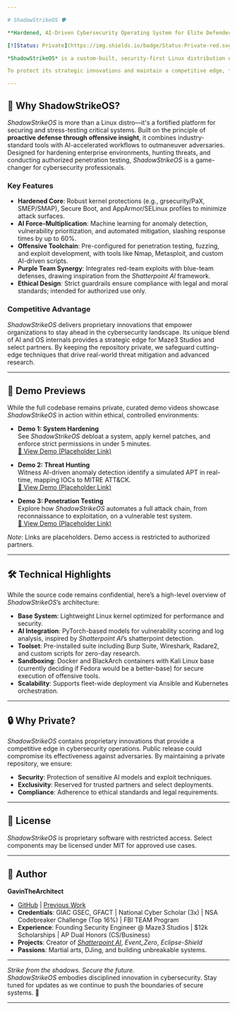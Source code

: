 ```yaml
---

# ShadowStrikeOS 🛡️

**Hardened, AI-Driven Cybersecurity Operating System for Elite Defenders**

[![Status: Private](https://img.shields.io/badge/Status-Private-red.svg)](https://github.com/GavinTheArchitect/ShadowStrikeOS)

*ShadowStrikeOS* is a custom-built, security-first Linux distribution engineered for red teams, blue teams, threat hunters, and security professionals tackling advanced persistent threats (APTs) and zero-day exploits. Crafted by [GavinTheArchitect](https://github.com/GavinTheArchitect), a GIAC-certified National Cyber Scholar and NSA Codebreaker Challenge top finisher, this OS fuses AI-driven analytics, system hardening, and offensive security tools to deliver unmatched resilience and operational precision.

To protect its strategic innovations and maintain a competitive edge, *ShadowStrikeOS* is a **private repository**. Below, we outline its capabilities and provide demo previews to showcase its potential in controlled, ethical environments.

---
```


## 🌟 Why ShadowStrikeOS?

*ShadowStrikeOS* is more than a Linux distro—it's a fortified platform for securing and stress-testing critical systems. Built on the principle of **proactive defense through offensive insight**, it combines industry-standard tools with AI-accelerated workflows to outmaneuver adversaries. Designed for hardening enterprise environments, hunting threats, and conducting authorized penetration testing, *ShadowStrikeOS* is a game-changer for cybersecurity professionals.

### Key Features
- **Hardened Core**: Robust kernel protections (e.g., grsecurity/PaX, SMEP/SMAP), Secure Boot, and AppArmor/SELinux profiles to minimize attack surfaces.
- **AI Force-Multiplication**: Machine learning for anomaly detection, vulnerability prioritization, and automated mitigation, slashing response times by up to 60%.
- **Offensive Toolchain**: Pre-configured for penetration testing, fuzzing, and exploit development, with tools like Nmap, Metasploit, and custom AI-driven scripts.
- **Purple Team Synergy**: Integrates red-team exploits with blue-team defenses, drawing inspiration from the *Shatterpoint AI* framework.
- **Ethical Design**: Strict guardrails ensure compliance with legal and moral standards; intended for authorized use only.

### Competitive Advantage
*ShadowStrikeOS* delivers proprietary innovations that empower organizations to stay ahead in the cybersecurity landscape. Its unique blend of AI and OS internals provides a strategic edge for Maze3 Studios and select partners. By keeping the repository private, we safeguard cutting-edge techniques that drive real-world threat mitigation and advanced research.

---

## 🎥 Demo Previews

While the full codebase remains private, curated demo videos showcase *ShadowStrikeOS* in action within ethical, controlled environments:

- **Demo 1: System Hardening**  
  See *ShadowStrikeOS* debloat a system, apply kernel patches, and enforce strict permissions in under 5 minutes.  
  [🔗 View Demo (Placeholder Link)](https://example.com/shadowstrike-demo1)

- **Demo 2: Threat Hunting**  
  Witness AI-driven anomaly detection identify a simulated APT in real-time, mapping IOCs to MITRE ATT&CK.  
  [🔗 View Demo (Placeholder Link)](https://example.com/shadowstrike-demo2)

- **Demo 3: Penetration Testing**  
  Explore how *ShadowStrikeOS* automates a full attack chain, from reconnaissance to exploitation, on a vulnerable test system.  
  [🔗 View Demo (Placeholder Link)](https://example.com/shadowstrike-demo3)

*Note*: Links are placeholders. Demo access is restricted to authorized partners.

---

## 🛠️ Technical Highlights

While the source code remains confidential, here’s a high-level overview of *ShadowStrikeOS*’s architecture:

- **Base System**: Lightweight Linux kernel optimized for performance and security.
- **AI Integration**: PyTorch-based models for vulnerability scoring and log analysis, inspired by *Shatterpoint AI*’s shatterpoint detection.
- **Toolset**: Pre-installed suite including Burp Suite, Wireshark, Radare2, and custom scripts for zero-day research.
- **Sandboxing**: Docker and BlackArch containers with Kali Linux base (currently deciding if Fedora would be a better-base) for secure execution of offensive tools.
- **Scalability**: Supports fleet-wide deployment via Ansible and Kubernetes orchestration.

---

## 🔒 Why Private?

*ShadowStrikeOS* contains proprietary innovations that provide a competitive edge in cybersecurity operations. Public release could compromise its effectiveness against adversaries. By maintaining a private repository, we ensure:

- **Security**: Protection of sensitive AI models and exploit techniques.
- **Exclusivity**: Reserved for trusted partners and select deployments.
- **Compliance**: Adherence to ethical standards and legal requirements.

---

## 📄 License

*ShadowStrikeOS* is proprietary software with restricted access. Select components may be licensed under MIT for approved use cases.

---

## 👤 Author

**GavinTheArchitect**  
- [GitHub](https://github.com/GavinTheArchitect) | [Previous Work](https://github.com/CY83R-3X71NC710N)  
- **Credentials**: GIAC GSEC, GFACT | National Cyber Scholar (3x) | NSA Codebreaker Challenge (Top 16%) | FBI TEAM Program  
- **Experience**: Founding Security Engineer @ Maze3 Studios | $12k Scholarships | AP Dual Honors (CS/Business)  
- **Projects**: Creator of [*Shatterpoint AI*](https://github.com/GavinTheArchitect/shatterpoint-ai), *Event_Zero*, *Eclipse-Shield*  
- **Passions**: Martial arts, DJing, and building unbreakable systems.

---

*Strike from the shadows. Secure the future.*  
*ShadowStrikeOS* embodies disciplined innovation in cybersecurity. Stay tuned for updates as we continue to push the boundaries of secure systems. 🚀

---
